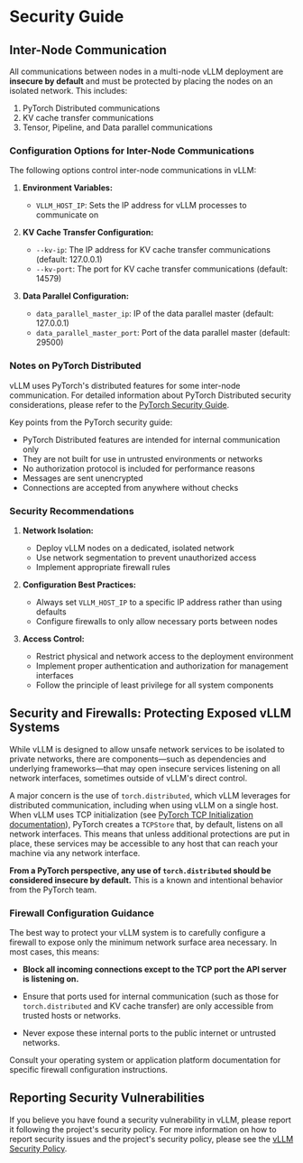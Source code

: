 # Security Guide

## Inter-Node Communication

All communications between nodes in a multi-node vLLM deployment are **insecure by default** and must be protected by placing the nodes on an isolated network. This includes:

1. PyTorch Distributed communications
2. KV cache transfer communications
3. Tensor, Pipeline, and Data parallel communications

### Configuration Options for Inter-Node Communications

The following options control inter-node communications in vLLM:

1. **Environment Variables:**
   - `VLLM_HOST_IP`: Sets the IP address for vLLM processes to communicate on

2. **KV Cache Transfer Configuration:**
   - `--kv-ip`: The IP address for KV cache transfer communications (default: 127.0.0.1)
   - `--kv-port`: The port for KV cache transfer communications (default: 14579)

3. **Data Parallel Configuration:**
   - `data_parallel_master_ip`: IP of the data parallel master (default: 127.0.0.1)
   - `data_parallel_master_port`: Port of the data parallel master (default: 29500)

### Notes on PyTorch Distributed

vLLM uses PyTorch's distributed features for some inter-node communication. For
detailed information about PyTorch Distributed security considerations, please
refer to the [PyTorch Security
Guide](https://github.com/pytorch/pytorch/security/policy#using-distributed-features).

Key points from the PyTorch security guide:
- PyTorch Distributed features are intended for internal communication only
- They are not built for use in untrusted environments or networks
- No authorization protocol is included for performance reasons
- Messages are sent unencrypted
- Connections are accepted from anywhere without checks

### Security Recommendations

1. **Network Isolation:**
   - Deploy vLLM nodes on a dedicated, isolated network
   - Use network segmentation to prevent unauthorized access
   - Implement appropriate firewall rules

2. **Configuration Best Practices:**
   - Always set `VLLM_HOST_IP` to a specific IP address rather than using defaults
   - Configure firewalls to only allow necessary ports between nodes

3. **Access Control:**
   - Restrict physical and network access to the deployment environment
   - Implement proper authentication and authorization for management interfaces
   - Follow the principle of least privilege for all system components

## Security and Firewalls: Protecting Exposed vLLM Systems

While vLLM is designed to allow unsafe network services to be isolated to
private networks, there are components—such as dependencies and underlying
frameworks—that may open insecure services listening on all network interfaces,
sometimes outside of vLLM's direct control.

A major concern is the use of `torch.distributed`, which vLLM leverages for
distributed communication, including when using vLLM on a single host. When vLLM
uses TCP initialization (see [PyTorch TCP Initialization
documentation](https://docs.pytorch.org/docs/stable/distributed.html#tcp-initialization)),
PyTorch creates a `TCPStore` that, by default, listens on all network
interfaces. This means that unless additional protections are put in place,
these services may be accessible to any host that can reach your machine via any
network interface.

**From a PyTorch perspective, any use of `torch.distributed` should be
considered insecure by default.** This is a known and intentional behavior from
the PyTorch team.

### Firewall Configuration Guidance

The best way to protect your vLLM system is to carefully configure a firewall to
expose only the minimum network surface area necessary. In most cases, this
means:

- **Block all incoming connections except to the TCP port the API server is
listening on.**

- Ensure that ports used for internal communication (such as those for
`torch.distributed` and KV cache transfer) are only accessible from trusted
hosts or networks.

- Never expose these internal ports to the public internet or untrusted
networks.

Consult your operating system or application platform documentation for specific
firewall configuration instructions.

## Reporting Security Vulnerabilities

If you believe you have found a security vulnerability in vLLM, please report it following the project's security policy. For more information on how to report security issues and the project's security policy, please see the [vLLM Security Policy](https://github.com/vllm-project/vllm/blob/main/SECURITY.md).
